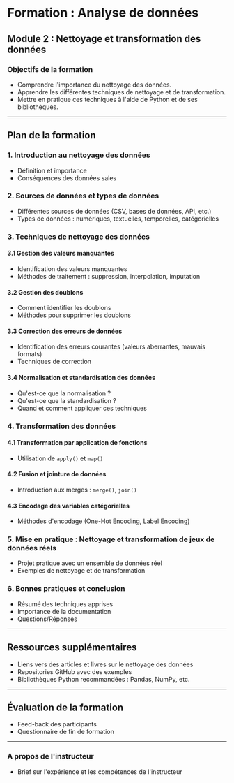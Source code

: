 # Formation : Analyse de données 

## Module 2 : Nettoyage et transformation des données  

### Objectifs de la formation  
- Comprendre l'importance du nettoyage des données.  
- Apprendre les différentes techniques de nettoyage et de transformation.  
- Mettre en pratique ces techniques à l'aide de Python et de ses bibliothèques.  

---  

## Plan de la formation  

### 1. Introduction au nettoyage des données  
- Définition et importance  
- Conséquences des données sales  

### 2. Sources de données et types de données  
- Différentes sources de données (CSV, bases de données, API, etc.)  
- Types de données : numériques, textuelles, temporelles, catégorielles  

### 3. Techniques de nettoyage des données  
#### 3.1 Gestion des valeurs manquantes  
- Identification des valeurs manquantes  
- Méthodes de traitement : suppression, interpolation, imputation 

#### 3.2 Gestion des doublons  
- Comment identifier les doublons  
- Méthodes pour supprimer les doublons  

#### 3.3 Correction des erreurs de données  
- Identification des erreurs courantes (valeurs aberrantes, mauvais formats)  
- Techniques de correction 

#### 3.4 Normalisation et standardisation des données  
- Qu'est-ce que la normalisation ?  
- Qu'est-ce que la standardisation ?  
- Quand et comment appliquer ces techniques  

### 4. Transformation des données  
#### 4.1 Transformation par application de fonctions  
- Utilisation de `apply()` et `map()`  

#### 4.2 Fusion et jointure de données  
- Introduction aux merges : `merge()`, `join()`  

#### 4.3 Encodage des variables catégorielles  
- Méthodes d'encodage (One-Hot Encoding, Label Encoding)  

### 5. Mise en pratique : Nettoyage et transformation de jeux de données réels  
- Projet pratique avec un ensemble de données réel  
- Exemples de nettoyage et de transformation  

### 6. Bonnes pratiques et conclusion  
- Résumé des techniques apprises  
- Importance de la documentation  
- Questions/Réponses  

---  

## Ressources supplémentaires  
- Liens vers des articles et livres sur le nettoyage des données  
- Repositories GitHub avec des exemples  
- Bibliothèques Python recommandées : Pandas, NumPy, etc.  

---  

## Évaluation de la formation  
- Feed-back des participants  
- Questionnaire de fin de formation  

---  

### A propos de l'instructeur  
- Brief sur l'expérience et les compétences de l'instructeur  
